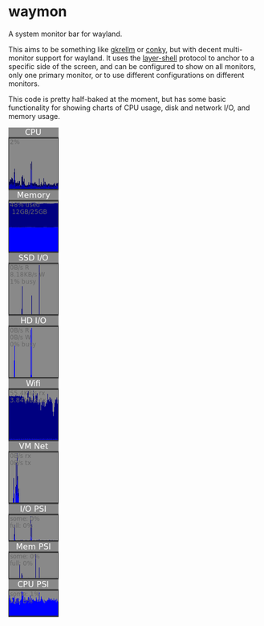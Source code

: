 # waymon

A system monitor bar for wayland.

This aims to be something like [gkrellm](http://gkrellm.srcbox.net/) or
[conky](https://github.com/brndnmtthws/conky), but with decent multi-monitor
support for wayland.  It uses the
[layer-shell](https://wayland.app/protocols/wlr-layer-shell-unstable-v1)
protocol to anchor to a specific side of the screen, and can be configured to
show on all monitors, only one primary monitor, or to use different
configurations on different monitors.

This code is pretty half-baked at the moment, but has some basic functionality
for showing charts of CPU usage, disk and network I/O, and memory usage.

[![screenshot](doc/screenshot.png)](doc/screenshot.png)
